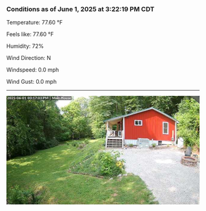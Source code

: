 ### Conditions as of June 1, 2025 at 3:22:19 PM CDT 

Temperature: 77.60 &deg;F

Feels like: 77.60 &deg;F

Humidity: 72%

Wind Direction: N

Windspeed: 0.0 mph

Wind Gust: 0.0 mph

---

<img src="./images/latest.jpeg"/>


